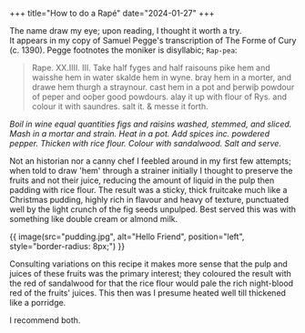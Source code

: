 +++
title="How to do a Rapé"
date="2024-01-27"
+++


The name draw my eye; upon reading, I thought it worth a try.  
It appears in my copy of Samuel Pegge's transcription of The Forme of Cury (c. 1390). Pegge footnotes the moniker is disyllabic; `Rap-pea`:

> Rape. XX.IIII. III. Take half fyges and half raisouns pike hem and waisshe hem in water skalde hem in wyne. bray hem in a morter, and drawe hem thurgh a straynour. cast hem in a pot and þerwiþ powdour of peper and ooþer good powdours. alay it up with flour of Rys. and colour it with saundres. salt it. & messe it forth.

*Boil in wine equal quantities figs and raisins washed, stemmed, and sliced. Mash in a mortar and strain. Heat in a pot. Add spices inc. powdered pepper. Thicken with rice flour. Colour with sandalwood. Salt and serve.*

Not an historian nor a canny chef I feebled around in my first few attempts; when told to draw 'hem' through a strainer initially I thought to preserve the fruits and not their juice, reducing the amount of liquid in the pulp then padding with rice flour. The result was a sticky, thick fruitcake much like a Christmas pudding, highly rich in flavour and heavy of texture, punctuated well by the light crunch of the fig seeds unpulped. Best served this was with something like double cream or almond milk.  

{{ image(src="pudding.jpg", alt="Hello Friend",
         position="left", style="border-radius: 8px;") }}

  
Consulting variations on this recipe it makes more sense that the pulp and juices of these fruits was the primary interest; they coloured the result with the red of sandalwood for that the rice flour would pale the rich night-blood red of the fruits' juices. This then was I presume heated well till thickened like a porridge.  

I recommend both.

